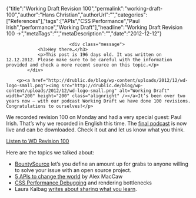 {"title":"Working Draft Revision 100","permalink":"working-draft-100","author":"Hans Christian","authorUrl":"","categories":["References"],"tags":["APIs","CSS Performance","Paul Irish","performance","Working Draft"],"headline":"Working Draft Revision 100 →","metaTags":"","metaDescription":"","date":"2012-12-12"}


		

		
		
							<div class="message">
				<h3>Hey there…</h3>
				<p>This post is 196 days old. It was written on 12.12.2012. Please make sure to be careful with the information provided and check a more recent source on this topic.</p>
			</div>
		
		<p><a href="http://drublic.de/blog/wp-content/uploads/2012/12/wd-logo-small.png"><img src="http://drublic.de/blog/wp-content/uploads/2012/12/wd-logo-small.png" alt="Working Draft" width="200" height="200" class="alignright" /></a>It’s been over two years now – with our podcast Working Draft we have done 100 revisions. Congratulations to ourselves!</p>
<p>We recorded revision 100 on Monday and had a very special guest: Paul Irish. That’s why we recorded in English this time. The <a href="http://workingdraft.de/100/">final podcast</a> is now live and can be downloaded. Check it out and let us know what you think.</p>
<p><a href="http://workingdraft.de/100/" title="Listen to Working Draft Revision 100" class="button">Listen to WD Revision 100</a></p>
<p>Here are the topics we talked about:</p>
<ul>
<li><a href="https://www.bountysource.com/">BountySource</a> let’s you define an amount up for grabs to anyone willing to solve your issue with an open source project.</li>
<li><a href="http://blog.alexmaccaw.com/the-next-web">5 APIs to change the world</a> by Alex MacCaw</li>
<li><a href="http://delicious.com/paul.irish/css+testing">CSS Performance Debugging</a> and rendering bottlenecks</li>
<li>Laura Kalbag <a href="http://laurakalbag.com/display-none/">writes about sharing what you learn</a>.</li>
</ul>
				

		
	